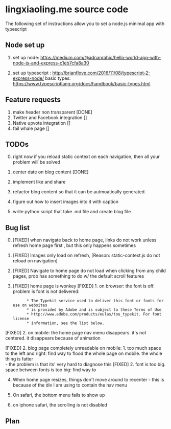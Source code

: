 # lingxiaoling.me source code #

The following set of instructions allow you to set a node.js minimal app
with typescript

## Node set up ##

1. set up node: https://medium.com/@adnanrahic/hello-world-app-with-node-js-and-express-c1eb7cfa8a30

2. set up typescript : http://brianflove.com/2016/11/08/typescript-2-express-node/
basic types: https://www.typescriptlang.org/docs/handbook/basic-types.html


## Feature requests ##

1. make header non transparent        [DONE]
2. Twitter and Facebook integration   []
3. Native upvote integration          []
4. fail whale page                    []

## TODOs #

0. right now if you reload static context on each navigation, then all your problem will be solved

1. center date on blog content    [DONE]
2. implement like and share
4. refactor blog content so that it can be autmoatically generated.
5. figure out how to insert images into it with caption
6. write python script that take .md file and create blog file






## Bug list ##


0. [FIXED] when navigate back to home page, links do not work unless refresh home page first , but this only happens sometimes

1. [FIXED] Images only load on refresh, [Reason: static-context.js do not reload on navigation]

2. [FIXED] Navigate to home page do not load when clicking from any child pages, prob has something to do w/ the default scroll features

3. [FIXED] home page is wonkey
[FIXED]		1. on browser: the font is off.           
		problem is font is not delivered:

			 * The Typekit service used to deliver this font or fonts for use on websites
			 * is provided by Adobe and is subject to these Terms of Use
			 * http://www.adobe.com/products/eulas/tou_typekit. For font license
			 * information, see the list below.
			 		
[FIXED]	2. on mobile: the home page nav menu disappears. it's not centered. it disappears because of animation 

<!-- the plan here is to completly rip out the existing blog template and replace it w/ ben-evans, because we know it looks ok on mobile -->
[FIXED]	2. blog page completely unreadable on mobile: 
		1. too much space to the left and right: find way to flood the whole page on mobile. the whole thing is fatter 	
			- the problem is that its' very hard to diagnose this
[FIXED] 2. font is too big. space between fonts is too big: find way to 


4. When home page resizes, things don't move around to recenter - this is because of the div I am using to contain the nav menu


5. On safari, the bottom menu fails to show up

6. on iphone safari, the scrolling is not disabled


## Plan ##









